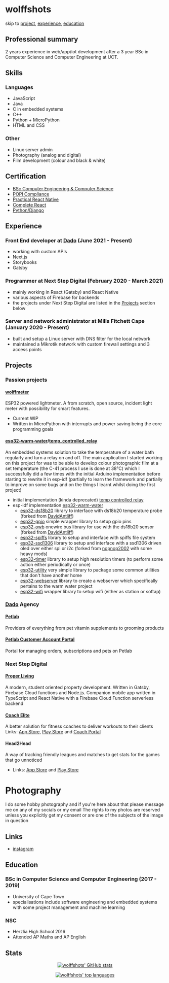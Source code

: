 # wolffshots
skip to [project](#Projects), [experience](#Experience), [education](#Education)
## Professional summary

2 years experience in web/app/iot development after a 3 year BSc in Computer Science and Computer Engineering at UCT.

## Skills
### Languages
- JavaScript
- Java
- C in embedded systems
- C++
- Python + MicroPython
- HTML and CSS
### Other
- Linux server admin
- Photography (analog and digital)
- Film development (colour and black & white)

## Certification

- [BSc Computer Engineering & Computer Science](undergrad.pdf)
- [POPI Compliance](https://popicompliance.onramp.training//TrainingGuideQuestionUploads//c26101df-cf0e-4c7b-9cb0-c07c5cac7dd1/53483e1e-0929-4780-b100-c695b9454177dd4223fd-48bf-46ad-aab6-345f4e19636ef43b18c6-d075-40e3-a42d-e8a9d1ff05e7.pdf)
- [Practical React Native](https://www.udemy.com/certificate/UC-c2062d4a-e303-4c2d-a23f-1bfd116d3a4e/)
- [Complete React](https://www.udemy.com/certificate/UC-e35e325d-f30d-4e52-a25f-239a28af0d0a/)
- [Python/Django](https://www.udemy.com/certificate/UC-5OJ41TU1/)


## Experience

### Front End developer at [Dado](https://dadoagency.com/) (June 2021 - Present)

- working with custom APIs
- Next.js
- Storybooks
- Gatsby

### Programmer at Next Step Digital (February 2020 - March 2021)

- mainly working in React (Gatsby) and React Native
- various aspects of Firebase for backends
- the projects under Next Step Digital are listed in the [Projects](#projects) section below

### Server and network administrator at Mills Fitchett Cape (January 2020 - Present)

- built and setup a Linux server with DNS filter for the local network
- maintained a Mikrotik network with custom firewall settings and 3 access points

## Projects

### Passion projects

#### [wolffmeter](https://github.com/wolffshots/wolffmeter)
ESP32 powered lightmeter. A from scratch, open source, incident light meter with possibility for smart features.
- Current WIP
- Written in MicroPython with interrupts and power saving being the core programming goals

#### [esp32-warm-water](https://github.com/wolffshots/esp32-warm-water)/[temp_controlled_relay](https://github.com/wolffshots/temp_controlled_relay)

An embedded systems solution to take the temperature of a water bath regularly and turn a relay on and off. The main application I started working on this project for was to be able to develop colour photographic film at a set temperature (the C-41 process I use is done at 38°C) which I successfully did a few times with the initial Arduino implementation before starting to rewrite it in esp-idf (partially to learn the framework and partially to improve on some bugs and on the things I learnt whilst doing the first project)

- initial implementation (kinda deprecated) [temp controlled relay](https://github.com/wolffshots/temp_controlled_relay)
- esp-idf implementation [esp32-warm-water](https://github.com/wolffshots/esp32-warm-water)
  - [esp32-ds18b20](https://github.com/wolffshots/esp32-ds18b20) library to interface with ds18b20 temperature probe (forked from [DavidAntliff](https://github.com/DavidAntliff/esp32-ds18b20))
  - [esp32-gpio](https://github.com/wolffshots/esp32-gpio) simple wrapper library to setup gpio pins
  - [esp32-owb](https://github.com/wolffshots/esp32-owb) onewire bus library for use with the ds18b20 sensor (forked from [DavidAntliff](https://github.com/DavidAntliff/esp32-owb))
  - [esp32-spiffs](https://github.com/wolffshots/esp32-spiffs) library to setup and interface with spiffs file system
  - [esp32-ssd1306](https://github.com/wolffshots/esp32-ssd1306) library to setup and interface with a ssd1306 driven oled over either spi or i2c (forked from [nopnop2002](https://github.com/nopnop2002/esp-idf-ssd1306) with some heavy mods)
  - [esp32-timer](https://github.com/wolffshots/esp32-timer) library to setup high resolution timers (to perform some action either periodically or once)
  - [esp32-utility](https://github.com/wolffshots/esp32-utility) very simple library to package some common utilities that don't have another home
  - [esp32-webserver](https://github.com/wolffshots/esp32-webserver) library to create a webserver which specifically pertains to the warm water project
  - [esp32-wifi](https://github.com/wolffshots/esp32-wifi) wrapper library to setup wifi (either as station or softap)

### [Dado](https://dadoagency.com/) Agency
#### [Petlab](https://thepetlabco.com/)
Providers of everything from pet vitamin supplements to grooming products
#### [Petlab Customer Account Portal](https://account.petlab.com)
Portal for managing orders, subscriptions and pets on Petlab

### Next Step Digital
#### [Proper Living](https://properliving.co.za/)
A modern, student oriented property development. 
Written in Gatsby, Firebase Cloud functions and Node.js. 
Companion mobile app written in TypeScript and React Native with a Firebase Cloud Function serverless backend
#### [Coach Elite](https://coachelite.co.za/)
A better solution for fitness coaches to deliver workouts to their clients
Links: [App Store](https://apps.apple.com/gb/app/coachelite/id1512634037), [Play Store](https://play.google.com/store/apps/details?id=com.coachelite.coachelite) and [Coach Portal](https://coachelite.co.za/)
#### Head2Head
A way of tracking friendly leagues and matches to get stats for the games that go unnoticed
- Links: [App Store](https://apps.apple.com/us/app/Head2Head/id1527745287) and [Play Store](https://play.google.com/store/apps/details?id=com.nextstepdigital.head2head)

# Photography

I do some hobby photography and if you're here about that please message me on any of my socials or my email
The rights to my photos are reserved unless you explicitly get my consent or are one of the subjects of the image in question

## Links

- [instagram](https://www.instagram.com/wolffshots)

## Education

### BSc in Computer Science and Computer Engineering (2017 - 2019)

- University of Cape Town
- specialisations include software engineering and embedded systems with some project management and machine learning

### NSC

- Herzlia High School 2016
- Attended AP Maths and AP English

## Stats

<p align="center">
  <a href="https://github.com/wolffshots">
    <img src="https://github-readme-stats.vercel.app/api?username=wolffshots&count_private=true&show_icons=true" alt="wolffshots' GitHub stats" data-canonical-src="https://github-readme-stats.vercel.app/api?username=wolffshots&amp;count_private=true&amp;show_icons=true" style="max-width:100%;">
  </a>
</p>

<p align="center">
  <a href="https://github.com/wolffshots">
    <img src="https://github-readme-stats.vercel.app/api/top-langs/?username=wolffshots" alt="wolffshots' top languages" data-canonical-src="https://github-readme-stats.vercel.app/api/top-langs/?username=wolffshots" style="max-width:100%;">
  </a>
</p>
